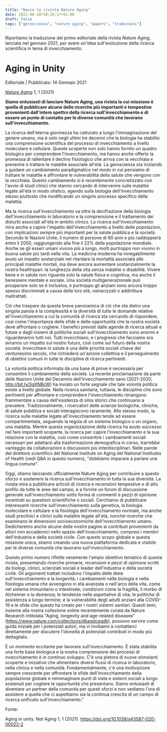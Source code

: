 ```yaml
---
title: "Nasce la rivista Nature Aging"
date: 2022-06-28T10:29:17+02:00
draft: false
tags: ["geroscienza", "nature aging", "papers", "traduzioni"]
---
```


Riportiamo la traduzione del primo editoriale della rivista _Nature Aging_, lanciata nel gennaio 2021, per avere un'idea sull'evoluzione della ricerca scientifica in tema di invecchiamento.

# Aging in Unity

Editoriale | Pubblicato: 14 Gennaio 2021

_[Nature Aging](https://www.nature.com/nataging)_ 1, 1 (2021)

**Siamo entusiasti di lanciare Nature Aging, una rivista la cui missione è quella di pubblicare alcune delle ricerche più importanti e tempestive provenienti dall'intero spettro della ricerca sull'invecchiamento e di essere un punto di contatto per le diverse comunità che lavorano sull'invecchiamento.**

La ricerca dell'eterna giovinezza ha catturato a lungo l'immaginazione del genere umano, ma è solo negli ultimi tre decenni che la biologia ha stabilito una comprensione scientifica del processo di invecchiamento a livello molecolare e cellulare. Queste scoperte non solo hanno fornito un quadro biologico per comprendere l'invecchiamento, ma hanno anche offerto la promessa di rallentare il declino fisiologico che arriva con la vecchiaia e prevenire o trattare le malattie associate all'età. La geroscienza sta iniziando a guidare un cambiamento paradigmatico nel modo in cui pensiamo di trattare le malattie e affrontare le vulnerabilità della salute che vengono con la vecchiaia. Questo cambiamento si è recentemente concretizzato con l'avvio di studi clinici che stanno cercando di intervenire sulle malattie legate all'età in modo olistico, agendo sulla biologia dell'invecchiamento stesso piuttosto che modificando un singolo processo specifico della malattia.

Ma la ricerca sull'invecchiamento va oltre la decifrazione della biologia dell'invecchiamento in laboratorio e la comprensione e il trattamento dei disturbi associati all'età in ambito clinico. La ricerca sull'invecchiamento mira anche a capire l'impatto dell'invecchiamento a livello delle popolazioni, con implicazioni sempre più importanti per la salute pubblica e la società. Secondo le Nazioni Unite, il numero di persone di 60 anni e più raddoppierà entro il 2050, raggiungendo alla fine il 22% della popolazione mondiale. Anche se gli esseri umani vivono più a lungo, molti purtroppo non vivono in buona salute più tardi nella vita. La medicina moderna ha innegabilmente avuto un impatto sostanziale nel ritardare la mortalità associata alle principali malattie mortali, ma deve ancora aumentare sostanzialmente la nostra healthspan: la lunghezza della vita senza malattie o disabilità. Vivere bene e in salute non riguarda solo la salute fisica e cognitiva, ma anche il benessere mentale e sociale. Una società multigenerazionale può prosperare solo se è inclusiva, e purtroppo gli anziani sono ancora troppo spesso discriminati a causa della loro età, ostracizzati o addirittura maltrattati.

Ciò che traspare da questa breve panoramica di ciò che sta dietro una singola parola è la complessità e la diversità di tutte le domande relative all'invecchiamento a cui la comunità di ricerca sta cercando di rispondere, così come l'importanza delle sfide e delle opportunità che la nostra società deve affrontare o cogliere. I benefici previsti dalle agende di ricerca attuali e future e dagli insiemi di politiche sociali sull'invecchiamento sono enormi e riguarderanno tutti noi. Tutti invecchiano, e i progressi che facciamo ora avranno un impatto sul nostro futuro, così come sul futuro della nostra società. Invecchiare in salute è una delle priorità sociali chiave del ventunesimo secolo, che richiederà un'azione collettiva e il perseguimento di obiettivi comuni in tutte le discipline di ricerca pertinenti.

La volontà politica informata da una base di prove è necessaria per consentire il cambiamento della società. La recente proclamazione da parte delle Nazioni Unite del Decennio dell'invecchiamento sano (2021-2030; http://bit.ly/3gXNBcW) ha inviato un forte segnale che tale volontà politica esiste a livello globale. Nella ricerca sanitaria, tuttavia, le discipline che sono pertinenti per affrontare e comprendere l'invecchiamento rimangono frammentate a causa dell'esistenza di silos storici che continuano a prevalere. Tradizionalmente, i ricercatori delle scienze biologiche, cliniche, di salute pubblica e sociali interagiscono raramente. Allo stesso modo, la ricerca sulle malattie legate all'invecchiamento tende ad essere compartimentata, seguendo la regola di un sistema biologico o un organo, una malattia. Mentre questa organizzazione della ricerca ha avuto successo nel fare importanti scoperte, la ricerca per capire l'invecchiamento e la sua relazione con la malattia, così come consentire i cambiamenti sociali necessari per adattarsi alla trasformazione demografica in corso, trarrebbe vantaggio da collaborazioni e discussioni più interdisciplinari. Nelle parole del direttore scientifico del National Institute on Aging del National Institutes of Health (vedi Q&A in questo numero), "dobbiamo imparare a parlare una lingua comune".

Oggi, stiamo lanciando ufficialmente Nature Aging per contribuire a questo sforzo e sostenere la ricerca sull'invecchiamento in tutta la sua diversità. La rivista mira a pubblicare articoli di ricerca e recensioni tempestive e di alto profilo da tutte le aree del campo, e a fornire un forum di discussione generale sull'invecchiamento sotto forma di commenti e pezzi di opinione incentrati su questioni scientifiche o sociali. Cerchiamo di pubblicare interessanti ricerche sull'invecchiamento sulla genetica, la biologia molecolare e cellulare e la fisiologia dell'invecchiamento normale, ma anche studi preclinici e clinici sulle malattie legate all'età, nonché ricerche che esaminano le dimensioni socioeconomiche dell'invecchiamento umano. Dedicheremo anche alcune delle nostre pagine ai contributi provenienti da attori non accademici nello spazio dell'invecchiamento, compresi i membri dell'industria e della società civile. Con questo scopo globale e questa missione unica, stiamo creando una nuova piattaforma dedicata e visibile per le diverse comunità che lavorano sull'invecchiamento.

Questo primo numero riflette veramente l'ampio obiettivo tematico di questa rivista, presentando ricerche primarie, recensioni e pezzi di opinione scritti da biologi, clinici, scienziati sociali e leader dell'industria e della società civile. Gli argomenti trattati includono l'impatto delle diete sull'invecchiamento e la longevità; i cambiamenti nella biologia e nella fisiologia umana che avvengono in età avanzata o nell'arco della vita, come nel sistema immunitario o intestinale; condizioni come la fragilità, il morbo di Alzheimer e la demenza; le tendenze nelle aspettative di vita; le politiche di assistenza a lungo termine; e la vulnerabilità degli adulti anziani alla COVID-19 e le sfide che questo ha creato per i nostri sistemi sanitari. Questi temi, insieme alla nostra collezione online recentemente curata da Nature Research intitolata "Aging, longevity and age-related diseases" (https://www.nature.com/collections/dbagdcagdb), possono servire come guida iniziale per i potenziali autori, ma vi invitiamo a contattarci direttamente per discutere l'idoneità di potenziali contributi in modo più dettagliato.

È un momento eccitante per lavorare sull'invecchiamento. È stata stabilita una forte base biologica e la nostra comprensione dei processi di invecchiamento è in continuo sviluppo. C'è una pletora di nuove stimolanti scoperte e iniziative che alimentano diversi flussi di ricerca in laboratorio, nella clinica e nella comunità. Fondamentalmente, c'è una motivazione sempre crescente per affrontare le sfide dell'invecchiamento della popolazione globale e reimmaginare punti di vista e sistemi sociali a lungo sostenuti per cogliere le opportunità che presentano. Siamo entusiasti di diventare un partner della comunità per questi sforzi e non vediamo l'ora di assistere a quella che ci aspettiamo sia la continua crescita di un campo di ricerca unificato sull'invecchiamento."

Fonte:

Aging in unity. _Nat Aging_ 1, 1 (2021). https://doi.org/10.1038/s43587-020-00022-2
